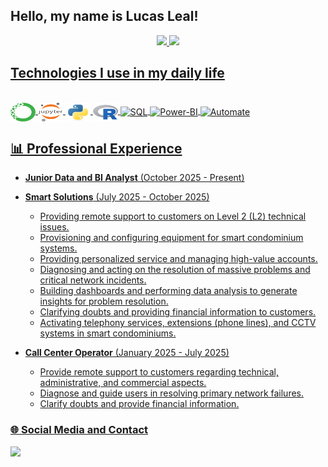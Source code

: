 ## Hello, my name is Lucas Leal!
<div align="center">
  <a href="https://github.com/danjour">
  <img height="180em" src="https://github-readme-stats.vercel.app/api?username=lucasleal7&show_icons=true&theme=vision-friendly-dark&include_all_commits=true&count_private=true"/>
  <img height="180em" src="https://github-readme-stats.vercel.app/api/top-langs/?username=lucasleal7&layout=compact&langs_count=7&theme=vision-friendly-dark"/>
</div>

## Technologies I use in my daily life

<div style="display: inline_block"><br>

  <img align="center" alt="Anaconda" height="30" width="40" src="https://raw.githubusercontent.com/devicons/devicon/master/icons/anaconda/anaconda-original.svg">
  <img align="center" alt="Jupyter" height="30" width="40" src="https://raw.githubusercontent.com/devicons/devicon/master/icons/jupyter/jupyter-original-wordmark.svg">
  <img align="center" alt="Python" height="30" width="40" src="https://raw.githubusercontent.com/devicons/devicon/master/icons/python/python-original.svg">
  <img align="center" alt="R" height="30" width="40" src="https://raw.githubusercontent.com/devicons/devicon/master/icons/r/r-original.svg">
  <img align="center" alt="SQL" height="30" width="40" src="https://icons.veryicon.com/png/o/file-type/file-type-icon-library/sql-9.png">
  <img align="center" alt="Power-BI" height="30" width="40" src="https://raw.githubusercontent.com/microsoft/PowerBI-Icons/main/SVG/Power-BI.svg">
  <img align="center" alt="Automate" height="30" width="40" src="https://github.com/microsoft/PowerBI-Icons/blob/main/PNG/Power-Automate-Colored.png?raw=true">
</div>


## 📊 Professional Experience

- **Junior Data and BI Analyst** (October 2025 - Present)
  
- **Smart Solutions** (July 2025 - October 2025)
  - Providing remote support to customers on Level 2 (L2) technical issues.
  - Provisioning and configuring equipment for smart condominium systems.
  - Providing personalized service and managing high-value accounts.
  - Diagnosing and acting on the resolution of massive problems and critical network incidents.
  - Building dashboards and performing data analysis to generate insights for problem resolution.
  - Clarifying doubts and providing financial information to customers.
  - Activating telephony services, extensions (phone lines), and CCTV systems in smart condominiums.

- **Call Center Operator** (January 2025 - July 2025)
  - Provide remote support to customers regarding technical, administrative, and commercial aspects.
  - Diagnose and guide users in resolving primary network failures.
  - Clarify doubts and provide financial information.

### 🌐 Social Media and Contact
<div> 
  <a href="https://www.linkedin.com/in/lucas-leal-a25993270/" target="_blank"><img src="https://img.shields.io/badge/-LinkedIn-%230077B5?style=for-the-badge&logo=linkedin&logoColor=white" target="_blank"></a> 
</div>


  

